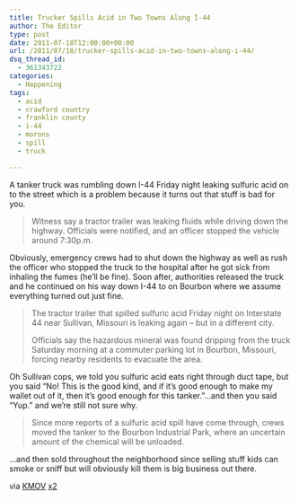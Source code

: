 ```yaml
---
title: Trucker Spills Acid in Two Towns Along I-44
author: The Editor
type: post
date: 2011-07-18T12:00:00+00:00
url: /2011/07/18/trucker-spills-acid-in-two-towns-along-i-44/
dsq_thread_id:
  - 361343722
categories:
  - Happening
tags:
  - acid
  - crawford country
  - franklin county
  - i-44
  - morons
  - spill
  - truck

---
```

A tanker truck was rumbling down I-44 Friday night leaking sulfuric acid on to the street which is a problem because it turns out that stuff is bad for you.

> Witness say a tractor trailer was leaking fluids while driving down the highway. Officials were notified, and an officer stopped the vehicle around 7:30p.m.

Obviously, emergency crews had to shut down the highway as well as rush the officer who stopped the truck to the hospital after he got sick from inhaling the fumes (he&#8217;ll be fine). Soon after, authorities released the truck and he continued on his way down I-44 to on Bourbon where we assume everything turned out just fine.

> The tractor trailer that spilled sulfuric acid Friday night on Interstate 44 near Sullivan, Missouri is leaking again – but in a different city.
> 
> Officials say the hazardous mineral was found dripping from the truck Saturday morning at a commuter parking lot in Bourbon, Missouri, forcing nearby residents to evacuate the area.

Oh Sullivan cops, we told you sulfuric acid eats right through duct tape, but you said &#8220;No! This is the good kind, and if it&#8217;s good enough to make my wallet out of it, then it&#8217;s good enough for this tanker.&#8221;&#8230;and then you said &#8220;Yup.&#8221; and we&#8217;re still not sure why.

> Since more reports of a sulfuric acid spill have come through, crews moved the tanker to the Bourbon Industrial Park, where an uncertain amount of the chemical will be unloaded.

&#8230;and then sold throughout the neighborhood since selling stuff kids can smoke or sniff but will obviously kill them is big business out there.

via <a href="http://www.kmov.com/news/local/Sulfuric-acid-spill-in-Sullivan-injures-officer-closes-part-of-I-44-125673408.html" target="_blank">KMOV</a> <a href="http://www.kmov.com/news/local/Leaking-tanker-stopped-for-second-time-in-Bourbon-MO.html" target="_blank">x2</a>